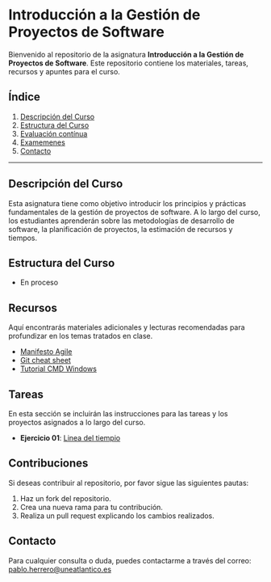 # Introducción a la Gestión de Proyectos de Software

Bienvenido al repositorio de la asignatura **Introducción a la Gestión de Proyectos de Software**. Este repositorio contiene los materiales, tareas, recursos y apuntes para el curso.

## Índice

1. [Descripción del Curso](#descripción-del-curso)
2. [Estructura del Curso](#estructura-del-curso)
3. [Evaluación contínua](#recursos)
4. [Examemenes](#tareas)
5. [Contacto](#contacto)

---

## Descripción del Curso

Esta asignatura tiene como objetivo introducir los principios y prácticas fundamentales de la gestión de proyectos de software. A lo largo del curso, los estudiantes aprenderán sobre las metodologías de desarrollo de software, la planificación de proyectos, la estimación de recursos y tiempos.

## Estructura del Curso

* En proceso

## Recursos

Aquí encontrarás materiales adicionales y lecturas recomendadas para profundizar en los temas tratados en clase.

- [Manifesto Agile](https://agilemanifesto.org/)
- [Git cheat sheet](https://www.atlassian.com/git/tutorials/atlassian-git-cheatsheet?utm_source=gdn&utm_medium=paid-display&campaign=21441310546&adgroup=&device=c&&devicemodel=&placement=&aceid=&creative=&adtype=&gclid=CjwKCAjw6c63BhAiEiwAF0EH1NZ5Nry1N3wBFeDAnrYoTe-g9QtPJTGAVHfuXt6-ou71Pu2JJ3t50RoC6Z4QAvD_BwE&country=&network=x&targetid=&gad_source=1)
- [Tutorial CMD Windows](https://www.falconmasters.com/offtopic/como-utilizar-consola-de-windows/)

## Tareas

En esta sección se incluirán las instrucciones para las tareas y los proyectos asignados a lo largo del curso.

- **Ejercicio 01**: [Linea del tiempio](https://github.com/pablohg-uea/01_timeline_24-25)


## Contribuciones

Si deseas contribuir al repositorio, por favor sigue las siguientes pautas:

1. Haz un fork del repositorio.
2. Crea una nueva rama para tu contribución.
3. Realiza un pull request explicando los cambios realizados.

## Contacto

Para cualquier consulta o duda, puedes contactarme a través del correo: [pablo.herrero@uneatlantico.es](mailto:profesor@universidad.com)
